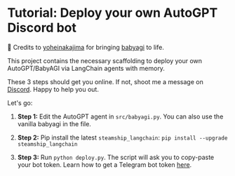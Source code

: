 # Tutorial: Deploy your own AutoGPT Discord bot

💛 Credits to [yoheinakajima](https://twitter.com/yoheinakajima) for bringing [babyagi](https://github.com/yoheinakajima/babyagi) to life.

This project contains the necessary scaffolding to deploy your own AutoGPT/BabyAGI via LangChain agents with memory.

These 3 steps should get you online. If not, shoot me a message on [Discord](https://steamship.com/discord). Happy to help you out. 


Let's go: 

1. **Step 1:** Edit the AutoGPT agent in `src/babyagi.py`. You can also use the vanilla babyagi in the file. 


3. **Step 2:** Pip install the latest `steamship_langchain`: `pip install --upgrade steamship_langchain`


4. **Step 3:** Run `python deploy.py`. The script will ask you to copy-paste your bot token. Learn how to get a Telegram bot token [here](docs/register-telegram-bot.md).
